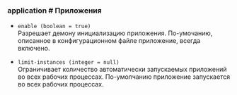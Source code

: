 ### application # Приложения

 - `enable (boolean = true)`  
 Разрешает демону инициализацию приложения. По-умочанию, описанное в конфигурационном файле приложение, всегда включено.

 - `limit-instances (integer = null)`  
 Ограничивает количество автоматически запускаемых приложений во всех рабочих процессах. По-умолчанию приложение запускается во всех рабочих процессах.
